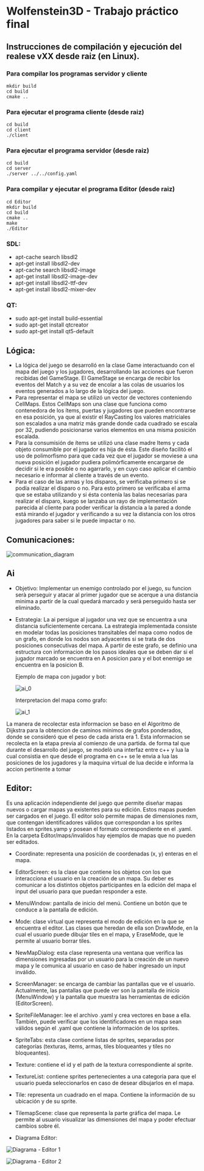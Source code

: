 # Wolfenstein3D - Trabajo práctico final
## Instrucciones de compilación y ejecución del realese vXX desde raiz (en Linux).
### Para compilar los programas servidor y cliente
    mkdir build
    cd build 
    cmake ..

### Para ejecutar el programa cliente (desde raiz)
    cd build
    cd client
    ./client
    
### Para ejecutar el programa servidor (desde raiz)
    cd build
    cd server
    ./server ../../config.yaml

### Para compilar y ejecutar el programa Editor (desde raiz)
    cd Editor
    mkdir build
    cd build
    cmake ..
    make
    ./Editor

### SDL:
- apt-cache search libsdl2
- apt-get install libsdl2-dev
- apt-cache search libsdl2-image
- apt-get install libsdl2-image-dev
- apt-get install libsdl2-ttf-dev
- apt-get install libsdl2-mixer-dev

### QT:
- sudo apt-get install build-essential
- sudo apt-get install qtcreator
- sudo apt-get install qt5-default

## Lógica:

- La lógica del juego se desarrolló en la clase Game interactuando con el mapa del juego y los jugadores, desarrollando las acciones que fueron recibidas del GameStage. El GameStage se encarga de recibir los eventos del Match y  a su vez de encolar a las colas de usuarios los eventos generados a lo largo de la lógíca del juego.  
- Para representar el mapa se utilizó un vector de vectores conteniendo CellMaps. Estos CellMaps son una clase que funciona como contenedora de los ítems, puertas y jugadores que pueden encontrarse en esa posición, ya que al existir el RayCasting los valores matriciales son escalados a una matriz más grande donde cada cuadrado se escala por 32, pudiendo posicionarse varios elementos en una misma posición escalada. 
- Para la consumisión de ítems se utilizó una clase madre Items y cada objeto consumible por el jugador es hija de ésta. Este diseño facilitó el uso de polimorfismo para que cada vez que el jugador se moviese a una nueva posición el jugador pudiera polimórficamente encargarse de decidir si le era posible o no agarrarlo, y en cuyo caso aplicar el cambio necesario e informar al cliente a través de un evento. 
- Para el caso de las armas y los disparos, se verificaba primero si se podía realizar el disparo o no. Para esto primero se verificaba el arma que se estaba utilizando y si ésta contenía las balas necesarias para realizar el disparo, kuego se lanzaba un rayo de implementación parecida al cliente para poder verificar la distancia a la pared a donde está mirando el jugador y verificando a su vez la distancia con los otros jugadores para saber si le puede impactar o no.

## Comunicaciones:
   ![communication_diagram](https://github.com/SCAPELLI/Wolfenstein3D/blob/main/images/communicationsThreads.png?raw=true)

## Ai
- Objetivo: Implementar un enemigo controlado por el juego, su funcion serà perseguir y atacar al primer jugador que se acerque a una distancia minima a partir de 
la cual quedará marcado y será perseguido hasta ser eliminado.

- Estrategia: La ai persigue al jugador una vez que se encuentra a una distancia suficientemente cercana. 
La estrategia implementada consiste en modelar todas las posiciones transitables del mapa como nodos de un grafo, 
en donde los nodos son adyacentes si se trata de dos posiciones consecutivas del mapa.
A partir de este grafo, se definio una estructura con informacion de los pasos ideales que se deben dar si el jugador marcado se encuentra en A posicion 
para y el bot enemigo se encuentra en la posicion B.

  Ejemplo de mapa con jugador y bot:

  ![ai_0](https://github.com/SCAPELLI/Wolfenstein3D/blob/main/images/ai_0.png?raw=true)

  Interpretacion del mapa como grafo:
  
  ![ai_1](https://github.com/SCAPELLI/Wolfenstein3D/blob/main/images/ai_1.png?raw=true)


 La manera de recolectar esta informacion se baso en el Algoritmo de Dijkstra para la obtencion de caminos minimos de grafos ponderados, donde se consideró 
que el peso de cada arista era 1.
Esta informacion se recolecta en la etapa previa al comienzo de una partida. de forma tal que durante el desarrollo del juego, se modelò una interfaz entre c++ 
y lua la cual consistia en que desde el programa en c++ se le envia a lua las posiciones de los jugadores y la maquina virtual de lua decide e informa la accion 
pertinente a tomar


## Editor:

Es una aplicación independiente del juego que permite diseñar mapas nuevos o cargar mapas ya existentes para su edición. Estos mapas pueden ser cargados en el juego. El editor solo permite mapas de dimensiones nxm, que contengan identificadores válidos que correspondan a los sprites listados en sprites.yamp y posean el formato correspondiente en el .yaml. En la carpeta Editor/maps/invalidos hay ejemplos de mapas que no pueden ser editados.

- Coordinate: representa una posición de coordenadas (x, y) enteras en el mapa.

- EditorScreen: es la clase que contiene los objetos con los que interacciona el usuario en la creación de un mapa. Su deber es comunicar a los distintos objetos participantes en la edición del mapa el input del usuario para que puedan responder a este.

- MenuWindow: pantalla de inicio del menú. Contiene un botón que te conduce a la pantalla de edición.

- Mode: clase virtual que representa el modo de edición en la que se encuentra el editor. Las clases que heredan de ella son DrawMode, en la cual el usuario puede dibujar tiles en el mapa, y EraseMode, que le permite al usuario borrar tiles.

- NewMapDialog: esta clase representa una ventana que verifica las dimensiones ingresadas por un usuario para la creación de un nuevo mapa y le comunica al usuario en caso de haber ingresado un input inválido.

- ScreenManager: se encarga de cambiar las pantallas que ve el usuario. Actualmente, las pantallas que puede ver son la pantalla de inicio (MenuWindow) y la pantalla que muestra las herramientas de edición (EditorScreen).

- SpriteFileManager: lee el archivo .yaml y crea vectores en base a ella. También, puede verificar que los identificadores en un mapa sean válidos según el .yaml que contiene la información de los sprites.

- SpriteTabs: esta clase contiene listas de sprites, separadas por categorías (texturas, items, armas, tiles bloqueantes y tiles no bloqueantes).

- Texture: contiene el id y el path de la textura correspondiente al sprite.

- TextureList: contiene sprites pertenecientes a una categoria para que el usuario pueda seleccionarlos en caso de desear dibujarlos en el mapa.

- Tile: representa un cuadrado en el mapa. Contiene la información de su ubicación y de su sprite.

- TilemapScene: clase que representa la parte gráfica del mapa. Le permite al usuario visualizar las dimensiones del mapa y poder efectuar cambios sobre él.

- Diagrama Editor:

![Diagrama - Editor 1](https://github.com/SCAPELLI/Wolfenstein3D/blob/readmeEdit/report/editorDiagrama1.jpeg?raw=true)

![Diagrama - Editor 2](https://github.com/SCAPELLI/Wolfenstein3D/blob/readmeEdit/report/editorDiagrama2.jpeg?raw=true)


